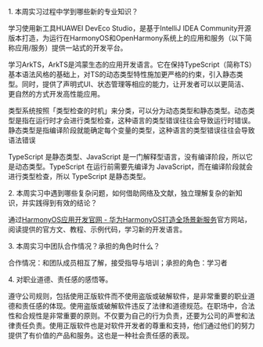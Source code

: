 1. 本周实习过程中学到哪些新的专业知识？

学习使用新工具HUAWEI DevEco Studio，是基于IntelliJ IDEA Community开源版本打造，为运行在HarmonyOS和OpenHarmony系统上的应用和服务（以下简称应用/服务）提供一站式的开发平台。

学习ArkTS，ArkTS是鸿蒙生态的应用开发语言。它在保持TypeScript（简称TS）基本语法风格的基础上，对TS的动态类型特性施加更严格的约束，引入静态类型。同时，提供了声明式UI、状态管理等相应的能力，让开发者可以以更简洁、更自然的方式开发高性能应用。

类型系统按照「类型检查的时机」来分类，可以分为动态类型和静态类型。动态类型是指在运行时才会进行类型检查，这种语言的类型错误往往会导致运行时错误。静态类型是指编译阶段就能确定每个变量的类型，这种语言的类型错误往往会导致语法错误

TypeScript 是静态类型、JavaScript 是一门解释型语言，没有编译阶段，所以它是动态类型。TypeScript 在运行前需要先编译为 JavaScript，而在编译阶段就会进行类型检查，所以 TypeScript 是静态类型。

2. 本周实习中遇到哪些复杂问题，如何借助网络及文献，独立理解复杂的新知识，并实践得到有效的结论？

通过[HarmonyOS应用开发官网 - 华为HarmonyOS打造全场景新服务](https://developer.harmonyos.com/)官方网站，阅读提供的官方文、教程、示例代码，学习新的开发语言。

3. 本周实习中团队合作情况？承担的角色时什么？

合作情况：和团队成员相互了解，接受指导与培训；承担的角色：学习者

4. 对职业道德、责任感的感悟等。

遵守公司规则，包括使用正版软件而不使用盗版或破解软件，是非常重要的职业道德和责任感的体现。使用盗版或破解软件违反了法律和道德规范。在职场中，合法性和合规性是非常重要的原则。不仅要为自己的行为负责，还要为公司的声誉和法律责任负责。使用正版软件也是对软件开发者的尊重和支持，他们通过他们的努力提供了有价值的产品和服务。这也是一种社会责任感的表现。